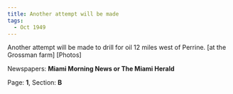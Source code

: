 ```yaml
---  
title: Another attempt will be made  
tags:  
  - Oct 1949  
---  
```

  
Another attempt will be made to drill for oil 12 miles west of Perrine. [at the Grossman farm] [Photos]  
  
Newspapers: **Miami Morning News or The Miami Herald**  
  
Page: **1**, Section: **B** 
